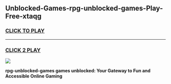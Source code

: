 
## Unblocked-Games-rpg-unblocked-games-Play-Free-xtaqg
<h3>
<a href="https://premium76.site?title=rpg-unblocked-games&ref=18A1">CLICK TO PLAY</a></h3>
<hr>

<h3>
<a href="https://premium76.site?title=rpg-unblocked-games&ref=18A1">CLICK 2 PLAY</a>
  
</h3>

<a href="https://premium76.site?title=rpg-unblocked-games&ref=18A1"><img src="https://clearcache.store/games.png"></a>


**rpg-unblocked-games games unblocked: Your Gateway to Fun and Accessible Online Gaming**
